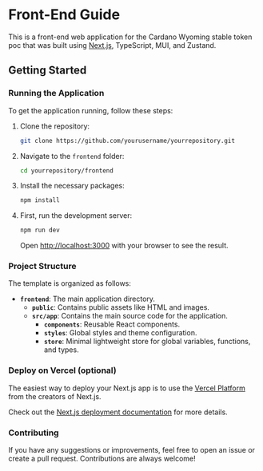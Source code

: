 # Front-End Guide

This is a front-end web application for the Cardano Wyoming stable token poc that was built using [Next.js](https://nextjs.org/), TypeScript, MUI, and Zustand. 

## Getting Started

### Running the Application

To get the application running, follow these steps:

1. Clone the repository:
    ```bash
    git clone https://github.com/yourusername/yourrepository.git
    ```

2. Navigate to the `frontend` folder:
    ```bash
    cd yourrepository/frontend
    ```

3. Install the necessary packages:
    ```bash
    npm install
    ```

4. First, run the development server:
    ```bash
    npm run dev
    ```
    Open [http://localhost:3000](http://localhost:3000) with your browser to see the result.

### Project Structure

The template is organized as follows:

- **`frontend`**: The main application directory.
    - **`public`**: Contains public assets like HTML and images.
    - **`src/app`**: Contains the main source code for the application.
        - **`components`**: Reusable React components.
        - **`styles`**: Global styles and theme configuration.
        - **`store`**: Minimal lightweight store for global variables, functions, and types.
    

### Deploy on Vercel (optional)

The easiest way to deploy your Next.js app is to use the [Vercel Platform](https://vercel.com/new?utm_medium=default-template&filter=next.js&utm_source=create-next-app&utm_campaign=create-next-app-readme) from the creators of Next.js.

Check out the [Next.js deployment documentation](https://nextjs.org/docs/deployment) for more details.

### Contributing

If you have any suggestions or improvements, feel free to open an issue or create a pull request. Contributions are always welcome!
